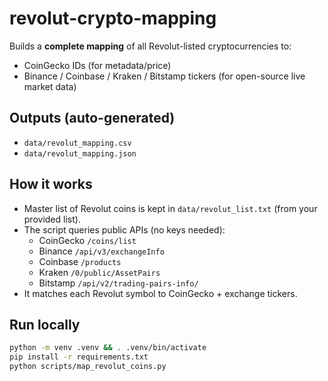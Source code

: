 # revolut-crypto-mapping

Builds a **complete mapping** of all Revolut-listed cryptocurrencies to:
- CoinGecko IDs (for metadata/price)
- Binance / Coinbase / Kraken / Bitstamp tickers (for open-source live market data)

## Outputs (auto-generated)
- `data/revolut_mapping.csv`
- `data/revolut_mapping.json`

## How it works
- Master list of Revolut coins is kept in `data/revolut_list.txt` (from your provided list).
- The script queries public APIs (no keys needed):
  - CoinGecko `/coins/list`
  - Binance `/api/v3/exchangeInfo`
  - Coinbase `/products`
  - Kraken `/0/public/AssetPairs`
  - Bitstamp `/api/v2/trading-pairs-info/`
- It matches each Revolut symbol to CoinGecko + exchange tickers.

## Run locally
```bash
python -m venv .venv && . .venv/bin/activate
pip install -r requirements.txt
python scripts/map_revolut_coins.py

